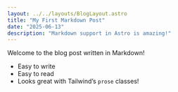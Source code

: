 ```yaml
---
layout: ../../layouts/BlogLayout.astro
title: "My First Markdown Post"
date: "2025-06-13"
description: "Markdown support in Astro is amazing!"
---
```


Welcome to the blog post written in Markdown!

- Easy to write
- Easy to read
- Looks great with Tailwind’s `prose` classes!
